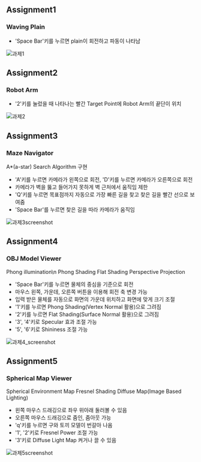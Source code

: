 ## Assignment1
### Waving Plain
- 'Space Bar'키를 누르면 plain이 회전하고 파동이 나타남

![과제1](https://github.com/user-attachments/assets/9d92081f-3b43-4e89-abf2-30cc962824d2)

## Assignment2
### Robot Arm
- '2'키를 눌렀을 때 나타나는 빨간 Target Point에 Robot Arm의 끝단이 위치

![과제2](https://github.com/user-attachments/assets/fa798542-3433-422e-8436-218fe9d137e8)

## Assignment3
### Maze Navigator
A*(a-star) Search Algorithm 구현
- 'A'키를 누르면 카메라가 왼쪽으로 회전, 'D'키를 누르면 카메라가 오른쪽으로 회전
- 카메라가 벽을 뚫고 들어가지 못하게 벽 근처에서 움직임 제한
- 'Q'키를 누르면 목표점까지 자동으로 가장 빠른 길을 찾고 찾은 길을 빨간 선으로 보여줌
- 'Space Bar'를 누르면 찾은 길을 따라 카메라가 움직임

![과제3screenshot](https://github.com/user-attachments/assets/0f778c0d-63f5-4864-ab23-0e485128ff6c)

## Assignment4
### OBJ Model Viewer
Phong illumination\n
Phong Shading
Flat Shading
Perspective Projection
- 'Space Bar'키를 누르면 물체의 중심을 기준으로 회전
- 마우스 왼쪽, 가운데, 오른쪽 버튼을 이용해 회전 축 변경 가능
- 입력 받은 물체를 자동으로 화면의 가운데 위치하고 화면에 맞게 크기 조절
- '1'키를 누르면 Phong Shading(Vertex Normal 활용)으로 그려짐
- '2'키를 누르면 Flat Shading(Surface Normal 활용)으로 그려짐
- '3', '4'키로 Specular 효과 조절 가능
- '5', '6'키로 Shininess 조절 가능

![과제4_screenshot](https://github.com/user-attachments/assets/d5e33c9c-16eb-4219-a6f6-39746adf408d)

## Assignment5
### Spherical Map Viewer
Spherical Environment Map
Fresnel Shading
Diffuse Map(Image Based Lighting)
- 왼쪽 마우스 드래깅으로 좌우 위아래 둘러볼 수 있음
- 오른쪽 마우스 드래깅으로 줌인, 줌아웃 가능
- 'q'키를 누르면 구와 토끼 모델이 번갈아 나옴
- '1', '2'키로 Fresnel Power 조절 가능
- '3'키로 Diffuse Light Map 켜거나 끌 수 있음

![과제5screenshot](https://github.com/user-attachments/assets/e89b14de-6521-417c-ad53-ca24b458a3cc)
